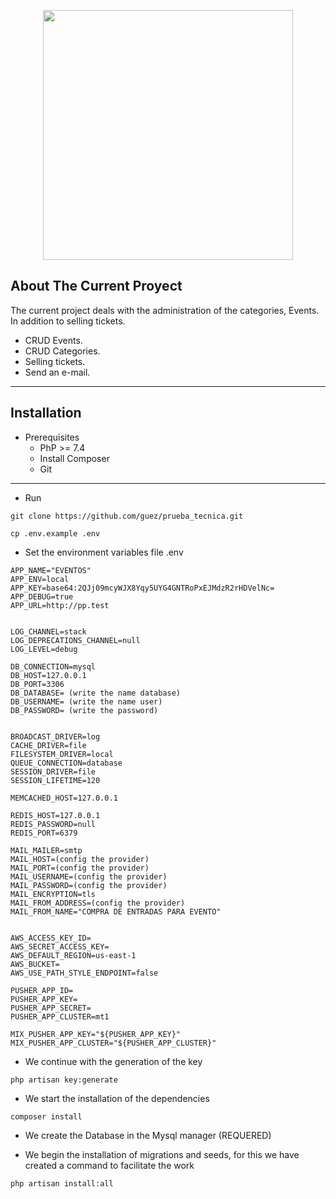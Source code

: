<p align="center"><a href="https://laravel.com" target="_blank"><img src="https://raw.githubusercontent.com/laravel/art/master/logo-lockup/5%20SVG/2%20CMYK/1%20Full%20Color/laravel-logolockup-cmyk-red.svg" width="400"></a></p>

## About The Current Proyect

The current project deals with the administration of the categories,
Events.
In addition to selling tickets.

- CRUD Events.
- CRUD Categories.
- Selling tickets.
- Send an e-mail.

---
## Installation

- Prerequisites
    - PhP >= 7.4
    - Install Composer
    - Git
---
- Run 

```
git clone https://github.com/guez/prueba_tecnica.git
```
```
cp .env.example .env
```

- Set the environment variables file .env
```
APP_NAME="EVENTOS"
APP_ENV=local
APP_KEY=base64:2QJj09mcyWJX8Yqy5UYG4GNTRoPxEJMdzR2rHDVelNc=
APP_DEBUG=true
APP_URL=http://pp.test


LOG_CHANNEL=stack
LOG_DEPRECATIONS_CHANNEL=null
LOG_LEVEL=debug

DB_CONNECTION=mysql
DB_HOST=127.0.0.1
DB_PORT=3306
DB_DATABASE= (write the name database)
DB_USERNAME= (write the name user)
DB_PASSWORD= (write the password)


BROADCAST_DRIVER=log
CACHE_DRIVER=file
FILESYSTEM_DRIVER=local
QUEUE_CONNECTION=database
SESSION_DRIVER=file
SESSION_LIFETIME=120

MEMCACHED_HOST=127.0.0.1

REDIS_HOST=127.0.0.1
REDIS_PASSWORD=null
REDIS_PORT=6379

MAIL_MAILER=smtp
MAIL_HOST=(config the provider)
MAIL_PORT=(config the provider)
MAIL_USERNAME=(config the provider)
MAIL_PASSWORD=(config the provider)
MAIL_ENCRYPTION=tls
MAIL_FROM_ADDRESS=(config the provider)
MAIL_FROM_NAME="COMPRA DE ENTRADAS PARA EVENTO"


AWS_ACCESS_KEY_ID=
AWS_SECRET_ACCESS_KEY=
AWS_DEFAULT_REGION=us-east-1
AWS_BUCKET=
AWS_USE_PATH_STYLE_ENDPOINT=false

PUSHER_APP_ID=
PUSHER_APP_KEY=
PUSHER_APP_SECRET=
PUSHER_APP_CLUSTER=mt1

MIX_PUSHER_APP_KEY="${PUSHER_APP_KEY}"
MIX_PUSHER_APP_CLUSTER="${PUSHER_APP_CLUSTER}"

```


- We continue with the generation of the key
```
php artisan key:generate
```
- We start the installation of the dependencies
```
composer install
```
- We create the Database in the Mysql manager (REQUERED)

- We begin the installation of migrations and seeds, for this we have created a command to facilitate the work
```
php artisan install:all
```



